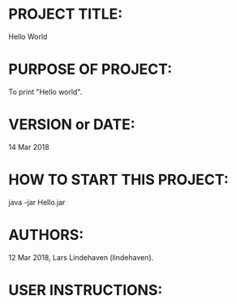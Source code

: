 # PROJECT TITLE:
Hello World

# PURPOSE OF PROJECT:
To print "Hello world".

# VERSION or DATE:
14 Mar 2018

# HOW TO START THIS PROJECT:
java -jar Hello.jar

# AUTHORS:
12 Mar 2018, Lars Lindehaven (lindehaven).

# USER INSTRUCTIONS:
